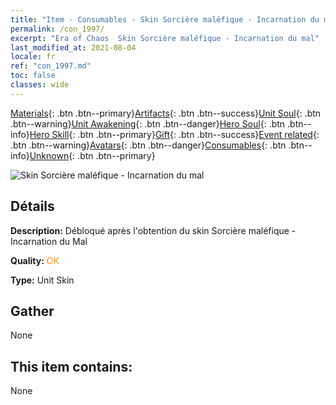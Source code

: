 ```yaml
---
title: "Item - Consumables - Skin Sorcière maléfique - Incarnation du mal"
permalink: /con_1997/
excerpt: "Era of Chaos  Skin Sorcière maléfique - Incarnation du mal"
last_modified_at: 2021-08-04
locale: fr
ref: "con_1997.md"
toc: false
classes: wide
---
```

 [Materials](/ItemsFR/){: .btn .btn--primary}[Artifacts](/ItemsFR/Artifacts/){: .btn .btn--success}[Unit Soul](/ItemsFR/UnitSoul/){: .btn .btn--warning}[Unit Awakening](/ItemsFR/UnitAwakening/){: .btn .btn--danger}[Hero Soul](/ItemsFR/HeroSoul/){: .btn .btn--info}[Hero Skill](/ItemsFR/HeroSkill/){: .btn .btn--primary}[Gift](/ItemsFR/Gift/){: .btn .btn--success}[Event related](/ItemsFR/Events/){: .btn .btn--warning}[Avatars](/ItemsFR/Avatars/){: .btn .btn--danger}[Consumables](/ItemsFR/Consumables/){: .btn .btn--info}[Unknown](/ItemsFR/Unknown/){: .btn .btn--primary}

 ![Skin Sorcière maléfique - Incarnation du mal](/images/u/ti_xiemonvpifu2.jpg)

## Détails
 **Description:** Débloqué après l'obtention du skin Sorcière maléfique - Incarnation du Mal

 **Quality:** <span style="color: #FF8C00">OK</span>

 **Type:** Unit Skin

## Gather

  None

## This item contains:

  None

